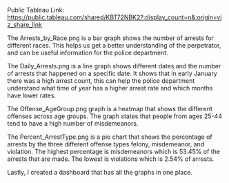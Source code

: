 Public Tableau Link: https://public.tableau.com/shared/KBT72NBK2?:display_count=n&:origin=viz_share_link

The Arrests_by_Race.png is a bar graph shows the number of arrests for different races. This helps us get a better understanding of the perpetrator, and can be useful information for the police department. 

The Daily_Arrests.png is a line graph shows different dates and the number of arrests that happened on a specific date. It shows that in early January there was a high arrest count, this can help the police department understand what time of year has a higher arrest rate and which months have lower rates. 

The Offense_AgeGroup.png graph is a heatmap that shows the different offenses across age groups. The graph states that people from ages 25-44 tend to have a high number of misdemeanors. 

The Percent_ArrestType.png is a pie chart that shows the percentage of arrests by the three different offense types felony, misdemeanor, and violation. The highest percentage is misdemeanors which is 53.45% of the arrests that are made. The lowest is violations which is 2.54% of arrests. 

Lastly, I created a dashboard that has all the graphs in one place. 

